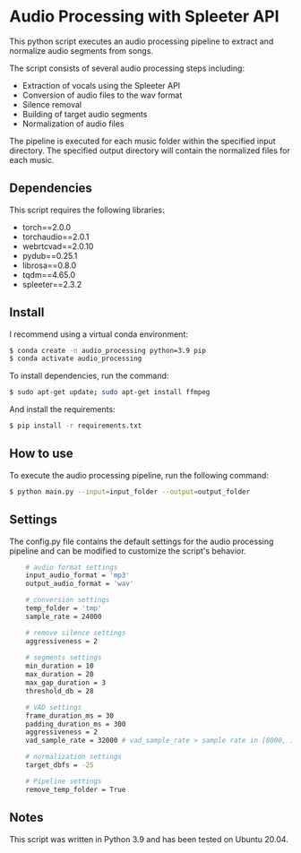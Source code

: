 # Audio Processing with Spleeter API

This python script executes an audio processing pipeline to extract and normalize audio segments from songs.

The script consists of several audio processing steps including:

- Extraction of vocals using the Spleeter API
- Conversion of audio files to the wav format
- Silence removal
- Building of target audio segments
- Normalization of audio files

The pipeline is executed for each music folder within the specified input directory. The specified output directory will contain the normalized files for each music.

## Dependencies

This script requires the following libraries:

- torch==2.0.0
- torchaudio==2.0.1
- webrtcvad==2.0.10
- pydub==0.25.1
- librosa==0.8.0
- tqdm==4.65.0
- spleeter==2.3.2

## Install 

I recommend using a virtual conda environment:

```bash
$ conda create -n audio_processing python=3.9 pip
$ conda activate audio_processing
```

To install dependencies, run the command:

```bash
$ sudo apt-get update; sudo apt-get install ffmpeg
```
And install the requirements:

```bash
$ pip install -r requirements.txt
```

## How to use

To execute the audio processing pipeline, run the following command:

```bash
$ python main.py --input=input_folder --output=output_folder
```

## Settings

The config.py file contains the default settings for the audio processing pipeline and can be modified to customize the script's behavior.

```bash
    # audio format settings
    input_audio_format = 'mp3'
    output_audio_format = 'wav'

    # conversion settings
    temp_folder = 'tmp'
    sample_rate = 24000

    # remove silence settings
    aggressiveness = 2
    
    # segments settings
    min_duration = 10
    max_duration = 20
    max_gap_duration = 3
    threshold_db = 28

    # VAD settings
    frame_duration_ms = 30
    padding_duration_ms = 300
    aggressiveness = 2
    vad_sample_rate = 32000 # vad_sample_rate > sample rate in [8000, 16000, 32000, 48000]

    # normalization settings
    target_dbfs = -25

    # Pipeline settings
    remove_temp_folder = True
```

## Notes

This script was written in Python 3.9 and has been tested on Ubuntu 20.04.
